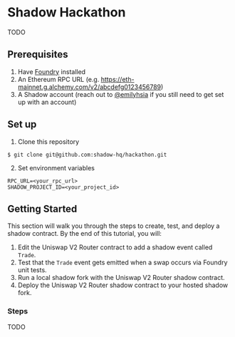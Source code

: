 # Shadow Hackathon
TODO

## Prerequisites
1. Have [Foundry](https://github.com/foundry-rs/foundry) installed
1. An Ethereum RPC URL (e.g. https://eth-mainnet.g.alchemy.com/v2/abcdefg0123456789)
1. A Shadow account (reach out to [@emilyhsia](https://github.com/emilyhsia) if you still
need to get set up with an account)

## Set up
1. Clone this repository
```
$ git clone git@github.com:shadow-hq/hackathon.git
```
2. Set environment variables
```
RPC_URL=<your_rpc_url>
SHADOW_PROJECT_ID=<your_project_id>
```

## Getting Started
This section will walk you through the steps to create,
test, and deploy a shadow contract. By the end of this
tutorial, you will:

1. Edit the Uniswap V2 Router contract to add a shadow event
called `Trade`.
1. Test that the `Trade` event gets emitted when a swap
occurs via Foundry unit tests.
1. Run a local shadow fork with the Uniswap V2 Router
shadow contract.
1. Deploy the Uniswap V2 Router shadow contract to your
hosted shadow fork.

### Steps
TODO